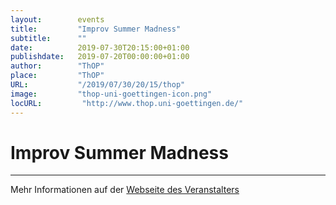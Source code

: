 ```yaml
---
layout:        events
title:         "Improv Summer Madness"
subtitle:      ""
date:          2019-07-30T20:15:00+01:00
publishdate:   2019-07-20T00:00:00+01:00
author:        "ThOP"
place:         "ThOP"
URL:           "/2019/07/30/20/15/thop"
image:         "thop-uni-goettingen-icon.png"
locURL:         "http://www.thop.uni-goettingen.de/"
---
```


Improv Summer Madness
===========


-----------



Mehr Informationen auf der [Webseite des Veranstalters](http://www.thop.uni-goettingen.de/)
